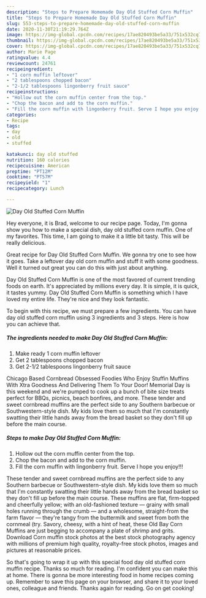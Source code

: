 ```yaml
---
description: "Steps to Prepare Homemade Day Old Stuffed Corn Muffin"
title: "Steps to Prepare Homemade Day Old Stuffed Corn Muffin"
slug: 553-steps-to-prepare-homemade-day-old-stuffed-corn-muffin
date: 2020-11-30T21:19:29.764Z
image: https://img-global.cpcdn.com/recipes/17ae820493be5a33/751x532cq70/day-old-stuffed-corn-muffin-recipe-main-photo.jpg
thumbnail: https://img-global.cpcdn.com/recipes/17ae820493be5a33/751x532cq70/day-old-stuffed-corn-muffin-recipe-main-photo.jpg
cover: https://img-global.cpcdn.com/recipes/17ae820493be5a33/751x532cq70/day-old-stuffed-corn-muffin-recipe-main-photo.jpg
author: Marie Page
ratingvalue: 4.4
reviewcount: 24761
recipeingredient:
- "1 corn muffin leftover"
- "2 tablespoons chopped bacon"
- "2-1/2 tablespoons lingonberry fruit sauce"
recipeinstructions:
- "Hollow out the corn muffin center from the top."
- "Chop the bacon and add to the corn muffin."
- "Fill the corn muffin with lingonberry fruit. Serve I hope you enjoy!!!"
categories:
- Recipe
tags:
- day
- old
- stuffed

katakunci: day old stuffed 
nutrition: 160 calories
recipecuisine: American
preptime: "PT12M"
cooktime: "PT57M"
recipeyield: "1"
recipecategory: Lunch

---
```



![Day Old Stuffed Corn Muffin](https://img-global.cpcdn.com/recipes/17ae820493be5a33/751x532cq70/day-old-stuffed-corn-muffin-recipe-main-photo.jpg)

Hey everyone, it is Brad, welcome to our recipe page. Today, I'm gonna show you how to make a special dish, day old stuffed corn muffin. One of my favorites. This time, I am going to make it a little bit tasty. This will be really delicious.

Great recipe for Day Old Stuffed Corn Muffin. We gonna try one to see how it goes. Take a leftover day old corn muffin and stuff it with some goodness. Well it turned out great you can do this with just about anything.

Day Old Stuffed Corn Muffin is one of the most favored of current trending foods on earth. It's appreciated by millions every day. It is simple, it is quick, it tastes yummy. Day Old Stuffed Corn Muffin is something which I have loved my entire life. They're nice and they look fantastic.


To begin with this recipe, we must prepare a few ingredients. You can have day old stuffed corn muffin using 3 ingredients and 3 steps. Here is how you can achieve that.

<!--inarticleads1-->

##### The ingredients needed to make Day Old Stuffed Corn Muffin:

1. Make ready 1 corn muffin leftover
1. Get 2 tablespoons chopped bacon
1. Get 2-1/2 tablespoons lingonberry fruit sauce


Chicago Based Cornbread Obsessed Foodies Who Enjoy Stuffin Muffins With Xtra Goodness And Delivering Them To Your Door! Memorial Day is this weekend and we&#39;re pumped to cook up a bunch of bite size treats perfect for BBQs, picnics, beach bonfires, and more. These tender and sweet cornbread muffins are the perfect side to any Southern barbecue or Southwestern-style dish. My kids love them so much that I&#39;m constantly swatting their little hands away from the bread basket so they don&#39;t fill up before the main course. 

<!--inarticleads2-->

##### Steps to make Day Old Stuffed Corn Muffin:

1. Hollow out the corn muffin center from the top.
1. Chop the bacon and add to the corn muffin.
1. Fill the corn muffin with lingonberry fruit. Serve I hope you enjoy!!!


These tender and sweet cornbread muffins are the perfect side to any Southern barbecue or Southwestern-style dish. My kids love them so much that I&#39;m constantly swatting their little hands away from the bread basket so they don&#39;t fill up before the main course. These muffins are flat, firm-topped and cheerfully yellow; with an old-fashioned texture — grainy with small holes running through the crumb — and a wholesome, straight-from the farm flavor — they&#39;re tangy from the buttermilk and sweet from both the cornmeal (try. Savory, cheesy, with a hint of heat, these Old Bay Corn Muffins are just begging to accompany a plate of shrimp and grits. Download Corn muffin stock photos at the best stock photography agency with millions of premium high quality, royalty-free stock photos, images and pictures at reasonable prices. 

So that's going to wrap it up with this special food day old stuffed corn muffin recipe. Thanks so much for reading. I'm confident you can make this at home. There is gonna be more interesting food in home recipes coming up. Remember to save this page on your browser, and share it to your loved ones, colleague and friends. Thanks again for reading. Go on get cooking!
